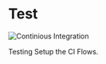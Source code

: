 # Test
![Continious Integration](https://github.com/praveenkonduru/Test/workflows/Continious%20Integration/badge.svg)

Testing
Setup the CI Flows.
